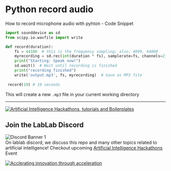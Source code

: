 # Python record audio
How to record microphone audio with pyhton - Code Snippet

```python
import sounddevice as sd
from scipy.io.wavfile import write

def record(duration):
    fs = 44100  # this is the frequency sampling; also: 4999, 64000
    myrecording = sd.rec(int(duration * fs), samplerate=fs, channels=2)
    print("Starting: Speak now!")
    sd.wait()  # Wait until recording is finished
    print("recording finished")
    write('output.mp3', fs, myrecording)  # Save as MP3 file
    
 record(10) # 10 seconds
```
This will create a new `.mp3` file in your current working directory

---

[![Artificial Intelligence Hackathons, tutorials and Boilerplates](https://storage.googleapis.com/lablab-static-eu/images/github/lablab-banner.jpg)](https://lablab.ai)


## Join the LabLab Discord


![Discord Banner 1](https://discordapp.com/api/guilds/877056448956346408/widget.png?style=banner1)  
On lablab discord, we discuss this repo and many other topics related to artificial intelligence! Checkout upcoming [Artificial Intelligence Hackathons](https://lablab.ai) Event


[![Acclerating innovation through acceleration](https://storage.googleapis.com/lablab-static-eu/images/github/nn-group-loggos.jpg)](https://newnative.ai)
